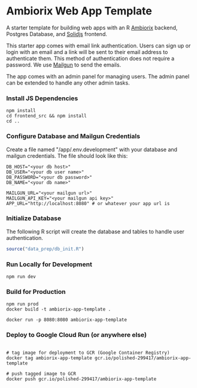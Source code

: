 # Ambiorix Web App Template

A starter template for building web apps with an R [Ambiorix](https://ambiorix.dev/docs/ambiorix) backend, 
Postgres Database, and [Solidjs](https://www.solidjs.com/) frontend.

This starter app comes with email link authentication.  Users can sign up or login with an email
and a link will be sent to their email address to authenticate them.  This method of authentication
does not require a password.  We use [Mailgun](https://www.mailgun.com/) to send the emails.

The app comes with an admin panel for managing users.  The admin panel can be extended to handle any
other admin tasks.

### Install JS Dependencies

```terminal
npm install
cd frontend_src && npm install
cd ..
```

### Configure Database and Mailgun Credentials

Create a file named "/app/.env.development" with your database and mailgun credentials.  The file
should look like this:

```.env.development
DB_HOST="<your db host>"
DB_USER="<your db user name>"
DB_PASSWORD="<your db password>"
DB_NAME="<your db name>"

MAILGUN_URL="<your mailgun url>"
MAILGUN_API_KEY="<your mailgun api key>"
APP_URL="http://localhost:8080" # or whatever your app url is
```

### Initialize Database

The following R script will create the database and tables to handle user authentication.

```R
source("data_prep/db_init.R")
```

### Run Locally for Development

```terminal
npm run dev
```

### Build for Production

```terminal
npm run prod
docker build -t ambiorix-app-template .

docker run -p 8080:8080 ambiorix-app-template
```

### Deploy to Google Cloud Run (or anywhere else)

```terminal

# tag image for deployment to GCR (Google Container Registry)
docker tag ambiorix-app-template gcr.io/polished-299417/ambiorix-app-template

# push tagged image to GCR
docker push gcr.io/polished-299417/ambiorix-app-template
```
